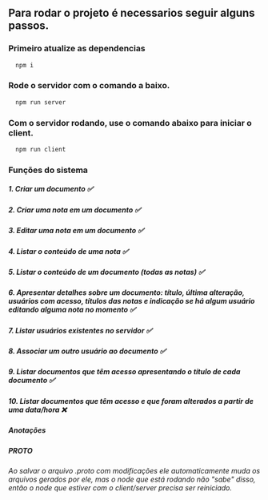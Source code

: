 ## Para rodar o projeto é necessarios seguir alguns passos.
### Primeiro atualize as dependencias
```bash
  npm i
```

### Rode o servidor com o comando a baixo.

```bash
  npm run server
```

### Com o servidor rodando, use o comando abaixo para iniciar o client.

```bash
  npm run client
```

### Funções do sistema
##### 1. Criar um documento ✅
##### 2. Criar uma nota em um documento ✅
##### 3. Editar uma nota em um documento ✅
##### 4. Listar o conteúdo de uma nota ✅
##### 5. Listar o conteúdo de um documento (todas as notas) ✅
##### 6. Apresentar detalhes sobre um documento: título, última alteração, usuários com acesso, títulos das notas e indicação se há algum usuário editando alguma nota no momento ✅
##### 7. Listar usuários existentes no servidor ✅
##### 8. Associar um outro usuário ao documento ✅
##### 9. Listar documentos que têm acesso apresentando o título de cada documento ✅
##### 10. Listar documentos que têm acesso e que foram alterados a partir de uma data/hora ❌

##### Anotações
##### *PROTO*
_*Ao salvar o arquivo .proto com modificações ele automaticamente muda os arquivos gerados por ele, mas o node que está rodando não "sabe" disso, então o node que estiver com o client/server precisa ser reiniciado.*_